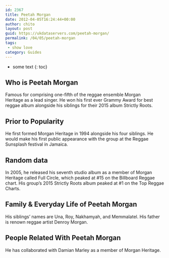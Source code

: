 ```yaml
---
id: 2367
title: Peetah Morgan
date: 2012-04-05T16:24:44+00:00
author: chito
layout: post
guid: https://ukdataservers.com/peetah-morgan/
permalink: /04/05/peetah-morgan
tags:
 - show love
category: Guides
---
```


* some text
{: toc}
          
          
## Who is  Peetah Morgan
                  
                  
                  
Famous for comprising one-fifth of the reggae ensemble Morgan Heritage as a lead singer. He won his first ever Grammy Award for best reggae album alongside his siblings for their 2015 album Strictly Roots. 
                  
                
                
                
## Prior to Popularity 
                  
                  
                  
He first formed Morgan Heritage in 1994 alongside his four siblings. He would make his first public appearance with the group at the Reggae Sunsplash festival in Jamaica. 
                  
                
                
                
## Random data 
                  
                  
                  
In 2005, he released his seventh studio album as a member of Morgan Heritage called Full Circle, which peaked at #15 on the Billboard Reggae chart. His group&#8217;s 2015 Strictly Roots album peaked at #1 on the Top Reggae Charts. 
                  
                
                
                
## Family & Everyday Life of Peetah Morgan
                  
                  
                  
His siblings&#8217; names are Una, Roy, Nakhamyah, and Memmalatel. His father is renown reggae artist Denroy Morgan. 
                  
                
                
                
## People Related With  Peetah Morgan
                  
                  
                  
He has collaborated with Damian Marley as a member of Morgan Heritage. 
                  
                
              
            
          
          
          
    
    
  
